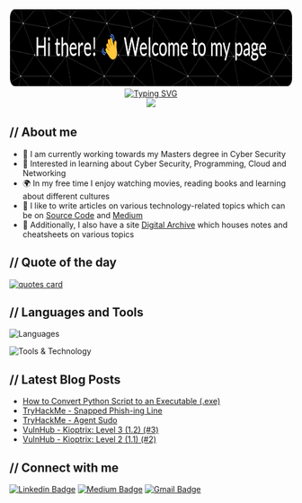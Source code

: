 <!-- Banner Image -->
<!-- https://leviarista.github.io/github-profile-header-generator/ -->
<div align='center'>
  <img src="https://raw.githubusercontent.com/dvdmtw98/dvdmtw98/main/assets/github-header.png" width="840" height="140>
<div>

<!-- Typewriter Introduction Image -->
<!-- https://readme-typing-svg.demolab.com/demo/ -->
<div align="center">
  <a href="https://git.io/typing-svg"><img src="https://readme-typing-svg.demolab.com?font=Fira+Code&weight=500&size=36&pause=1000&center=true&vCenter=true&width=700&height=70&lines=David+Varghese;Cyber+Security+Student" alt="Typing SVG" /></a>
</div>

<!-- Page Vist Counter -->
<!-- https://github.com/antonkomarev/github-profile-views-counter -->
<div align='center'>
  <img src="https://komarev.com/ghpvc/?username=dvdmtw98&style=flat-square">
</div>

## // About me

- 🏫 I am currently working towards my Masters degree in Cyber Security
- 🌱 Interested in learning about Cyber Security, Programming, Cloud and Networking
- 🌍 In my free time I enjoy watching movies, reading books and learning about different cultures
- 📝 I like to write articles on various technology-related topics which can be on [Source Code](https://blog.davidvarghese.dev) and [Medium](https://medium.com/@david-varghese)
- 📒 Additionally, I also have a site [Digital Archive](https://notes.davidvarghese.dev) which houses notes and cheatsheets on various topics

## // Quote of the day

<!-- https://github.com/PiyushSuthar/github-readme-quotes -->
<a href="https://github.com/piyushsuthar/github-readme-quotes">
    <img src="https://quotes-github-readme.vercel.app/api?type=horizontal&theme=dark" alt="quotes card">
</a>

## // Languages and Tools

<!-- https://skillicons.dev/ -->
![Languages](https://skillicons.dev/icons?i=py,html,css,js,bash,md,bootstrap,jquery,flask)

![Tools & Technology](https://skillicons.dev/icons?i=azure,vscode,docker,kubernetes,git,github,githubactions,linux,netlify)

## // Latest Blog Posts

<!-- https://github.com/gautamkrishnar/blog-post-workflow -->
<!-- BLOG-POST-LIST:START -->
- [How to Convert Python Script to an Executable &lpar;.exe&rpar;](https://blog.davidvarghese.com/posts/convert-python-script-to-a-executable/)
- [TryHackMe - Snapped Phish-ing Line](https://blog.davidvarghese.com/posts/tryhackme-snapped-phishing-line/)
- [TryHackMe - Agent Sudo](https://blog.davidvarghese.com/posts/tryhackme-agent-sudo/)
- [VulnHub - Kioptrix: Level 3 &lpar;1.2&rpar; &lpar;#3&rpar;](https://blog.davidvarghese.com/posts/vulnhub-kioptrix-level-3/)
- [VulnHub - Kioptrix: Level 2 &lpar;1.1&rpar; &lpar;#2&rpar;](https://blog.davidvarghese.com/posts/vulnhub-kioptrix-level-2/)
<!-- BLOG-POST-LIST:END -->

## // Connect with me

[![Linkedin Badge](https://img.shields.io/badge/david--varghese-0077B5.svg?&style=for-the-badge&logo=linkedin&logoColor=white&link=https://www.linkedin.com/in/david-varghese/)](https://www.linkedin.com/in/david-varghese/)
[![Medium Badge](https://img.shields.io/badge/david--varghese-12100E.svg?&style=for-the-badge&logo=medium&logoColor=white&link=https://david-varghese.medium.com/)](https://david-varghese.medium.com/)
[![Gmail Badge](https://img.shields.io/badge/dvdmtw99-c14438.svg?&style=for-the-badge&logo=gmail&logoColor=white&link=mailto:dvdmtw99@gmail.com)](mailto:dvdmtw99@gmail.com)
